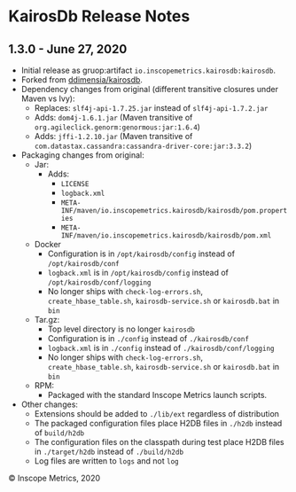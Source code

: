 KairosDb Release Notes
======================

1.3.0 - June 27, 2020
------------------------
* Initial release as gruop:artifact `io.inscopemetrics.kairosdb:kairosdb`.
* Forked from [ddimensia/kairosdb](https://github.com/ddimensia/kairosdb).
* Dependency changes from original (different transitive closures under Maven vs Ivy):
  * Replaces: `slf4j-api-1.7.25.jar` instead of `slf4j-api-1.7.2.jar`
  * Adds: `dom4j-1.6.1.jar` (Maven transitive of `org.agileclick.genorm:genormous:jar:1.6.4`)
  * Adds: `jffi-1.2.10.jar` (Maven transitive of `com.datastax.cassandra:cassandra-driver-core:jar:3.3.2`)
* Packaging changes from original:
  * Jar: 
    * Adds:
      * `LICENSE`
      * `logback.xml`
      * `META-INF/maven/io.inscopemetrics.kairosdb/kairosdb/pom.properties`
      * `META-INF/maven/io.inscopemetrics.kairosdb/kairosdb/pom.xml`
  * Docker
      * Configuration is in `/opt/kairosdb/config` instead of `/opt/kairosdb/conf`
      * `logback.xml` is in `/opt/kairosdb/config` instead of `/opt/kairosdb/conf/logging` 
      * No longer ships with `check-log-errors.sh`, `create_hbase_table.sh`, `kairosdb-service.sh` or `kairosdb.bat` in `bin`
  * Tar.gz:
      * Top level directory is no longer `kairosdb`
      * Configuration is in `./config` instead of `./kairosdb/conf`
      * `logback.xml` is in `./config` instead of `./kairosdb/conf/logging`
      * No longer ships with `check-log-errors.sh`, `create_hbase_table.sh`, `kairosdb-service.sh` or `kairosdb.bat` in `bin`
   * RPM:
      * Packaged with the standard Inscope Metrics launch scripts.
* Other changes:
  * Extensions should be added to `./lib/ext` regardless of distribution
  * The packaged configuration files place H2DB files in `./h2db` instead of `build/h2db`
  * The configuration files on the classpath during test place H2DB files in `./target/h2db` instead of `./build/h2db`
  * Log files are written to `logs` and not `log`

&copy; Inscope Metrics, 2020
